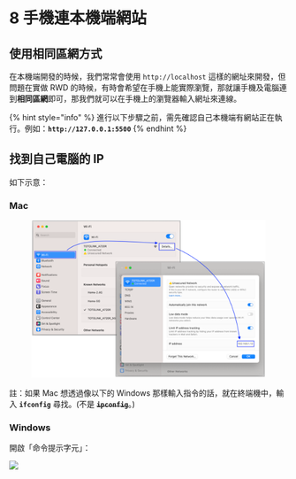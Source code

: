 # 8 手機連本機端網站

## 使用相同區網方式

在本機端開發的時候，我們常常會使用 `http://localhost` 這樣的網址來開發，但問題在實做 RWD 的時候，有時會希望在手機上能實際瀏覽，那就讓手機及電腦連到**相同區網**即可，那我們就可以在手機上的瀏覽器輸入網址來連線。

{% hint style="info" %}
進行以下步驟之前，需先確認自己本機端有網站正在執行。例如：**`http://127.0.0.1:5500`**
{% endhint %}



## 找到自己電腦的 IP

如下示意：

### Mac



<figure><img src=".gitbook/assets/mac_ip.webp" alt=""><figcaption></figcaption></figure>

註：如果 Mac 想透過像以下的 Windows 那樣輸入指令的話，就在終端機中，輸入 **`ifconfig`** 尋找。(不是 ~~**`ipconfig`**~~。)



### Windows

開啟「命令提示字元」：

![](.gitbook/assets/window\_find\_ip\_method.png)

